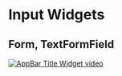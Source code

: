 #  Input Widgets

## Form, TextFormField

[![AppBar Title Widget video](https://img.youtube.com/vi/dcIcPT2ny1E/0.jpg)](https://youtu.be/dcIcPT2ny1E "Input Widgets | Form, TextFormField")
